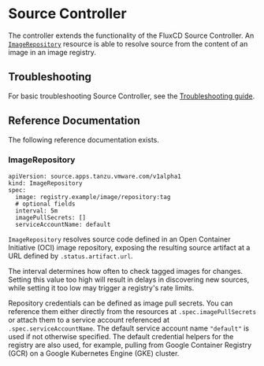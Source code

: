 # Source Controller

The controller extends the functionality of the FluxCD Source Controller. An [`ImageRepository`](#imagerepository) resource is able to resolve source from the content of an image in an image registry.

## <a id="troubleshooting"></a> Troubleshooting

For basic troubleshooting Source Controller, see the [Troubleshooting guide](./troubleshooting.md).

## <a id="reference"></a> Reference Documentation

The following reference documentation exists.

### <a id="image-repository"></a> ImageRepository

```
apiVersion: source.apps.tanzu.vmware.com/v1alpha1
kind: ImageRepository
spec:
  image: registry.example/image/repository:tag
  # optional fields
  interval: 5m
  imagePullSecrets: []
  serviceAccountName: default
```

`ImageRepository` resolves source code defined in an Open Container Initiative (OCI) image repository, exposing the resulting source artifact at a URL defined by `.status.artifact.url`.

The interval determines how often to check tagged images for changes. Setting this value too high will result in delays in discovering new sources, while setting it too low may trigger a registry's rate limits.

Repository credentials can be defined as image pull secrets. You can reference them either directly from the resources at `.spec.imagePullSecrets` or attach them to a service account referenced at `.spec.serviceAccountName`. The default service account name `"default"` is used if not otherwise specified. The default credential helpers for the registry are also used, for example, pulling from Google Container Registry (GCR) on a Google Kubernetes Engine (GKE) cluster.
